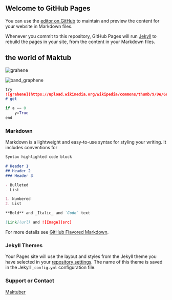 ## Welcome to GitHub Pages

You can use the [editor on GitHub](https://github.com/Maktuber/Hello-World/edit/master/README.md) to maintain and preview the content for your website in Markdown files.

Whenever you commit to this repository, GitHub Pages will run [Jekyll](https://jekyllrb.com/) to rebuild the pages in your site, from the content in your Markdown files.

## the world of Maktub
![grahene](https://upload.wikimedia.org/wikipedia/commons/thumb/9/9e/Graphen.jpg/1024px-Graphen.jpg)

![band_graphene](https://upload.wikimedia.org/wikipedia/commons/f/fb/Cnt_gnrarm_v3.gif)
```markdown
try
![grahene](https://upload.wikimedia.org/wikipedia/commons/thumb/9/9e/Graphen.jpg/1024px-Graphen.jpg)
# get
```
```python
if a == 0
    y=True
end
```
### Markdown

Markdown is a lightweight and easy-to-use syntax for styling your writing. It includes conventions for

```markdown
Syntax highlighted code block

# Header 1
## Header 2
### Header 3

- Bulleted
- List

1. Numbered
2. List

**Bold** and _Italic_ and `Code` text

[Link](url) and ![Image](src)
```

For more details see [GitHub Flavored Markdown](https://guides.github.com/features/mastering-markdown/).

### Jekyll Themes

Your Pages site will use the layout and styles from the Jekyll theme you have selected in your [repository settings](https://github.com/Maktuber/Hello-World/settings). The name of this theme is saved in the Jekyll `_config.yml` configuration file.

### Support or Contact

[Maktuber](https://github.com/Maktuber/)
